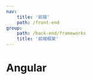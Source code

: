 ```yaml
---
nav:
    title: '前端'
    path: /front-end
group:
    path: /back-end/frameworks
    title: '前端框架'
---
```


# Angular
